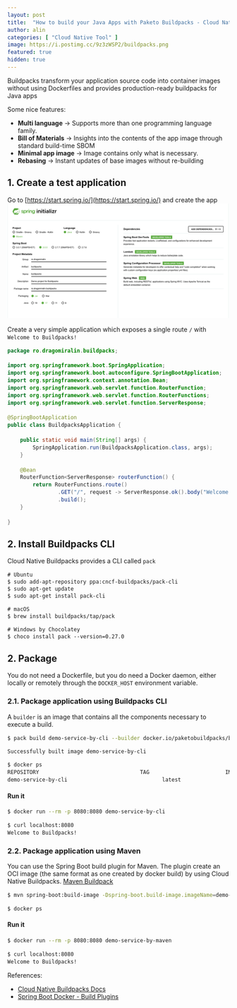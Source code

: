 ```yaml
---
layout: post
title:  "How to build your Java Apps with Paketo Buildpacks - Cloud Native Tool #001"
author: alin
categories: [ "Cloud Native Tool" ]
image: https://i.postimg.cc/9z3zWSP2/buildpacks.png
featured: true
hidden: true
---
```


Buildpacks transform your application source code into container images without using Dockerfiles and provides production-ready buildpacks for Java apps

Some nice features:
- **Multi language** -> Supports more than one programming language family.
- **Bill of Materials** -> Insights into the contents of the app image through standard build-time SBOM
- **Minimal app image** -> Image contains only what is necessary.
- **Rebasing** -> Instant updates of base images without re-building


## 1. Create a test application
Go to [https://start.spring.io/](https://start.spring.io/) and create the app
![App](/assets/images/create-app.png)

Create a very simple application which exposes a single route `/` with `Welcome to Buildpacks!`
```java
package ro.dragomiralin.buildpacks;

import org.springframework.boot.SpringApplication;
import org.springframework.boot.autoconfigure.SpringBootApplication;
import org.springframework.context.annotation.Bean;
import org.springframework.web.servlet.function.RouterFunction;
import org.springframework.web.servlet.function.RouterFunctions;
import org.springframework.web.servlet.function.ServerResponse;

@SpringBootApplication
public class BuildpacksApplication {

	public static void main(String[] args) {
		SpringApplication.run(BuildpacksApplication.class, args);
	}

	@Bean
	RouterFunction<ServerResponse> routerFunction() {
		return RouterFunctions.route()
				.GET("/", request -> ServerResponse.ok().body("Welcome to Buildpacks!"))
				.build();
	}

}
```

## 2. Install Buildpacks CLI
Cloud Native Buildpacks provides a CLI called `pack`
```shell
# Ubuntu
$ sudo add-apt-repository ppa:cncf-buildpacks/pack-cli
$ sudo apt-get update
$ sudo apt-get install pack-cli
```
```shell
# macOS
$ brew install buildpacks/tap/pack
```
```shell
# Windows by Chocolatey
$ choco install pack --version=0.27.0
```

## 2. Package
You do not need a Dockerfile, but you do need a Docker daemon, either locally or remotely through the `DOCKER_HOST` environment variable.

### 2.1. Package application using Buildpacks CLI
A `builder` is an image that contains all the components necessary to execute a build. 

```bash
$ pack build demo-service-by-cli --builder docker.io/paketobuildpacks/builder:base --env BP_JVM_VERSION=17
```
```
Successfully built image demo-service-by-cli
```

```bash
$ docker ps
REPOSITORY                                TAG                        IMAGE ID       CREATED         SIZE
demo-service-by-cli                              latest                     0975feeb2a14   42 years ago    276MB

```
#### Run it
```bash
$ docker run --rm -p 8080:8080 demo-service-by-cli
```
```bash
$ curl localhost:8080
Welcome to Buildpacks!
```

### 2.2. Package application using Maven
You can use the Spring Boot build plugin for Maven. The plugin create an OCI image (the same format as one created by docker build) by using Cloud Native Buildpacks. [Maven Buildpack](https://github.com/paketo-buildpacks/maven)

```bash
$ mvn spring-boot:build-image -Dspring-boot.build-image.imageName=demo-service-by-maven
```
```bash
$ docker ps
```

#### Run it
```bash
$ docker run --rm -p 8080:8080 demo-service-by-maven
```
```bash
$ curl localhost:8080
Welcome to Buildpacks!
```

References:
- [Cloud Native Buildpacks Docs](https://buildpacks.io/docs)
- [Spring Boot Docker - Build Plugins](https://spring.io/guides/topicals/spring-boot-docker/)






